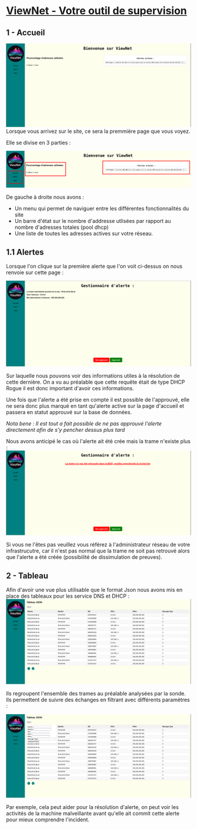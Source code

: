 # <b> <u> ViewNet - Votre outil de supervision </b> </u>

## 1 - Accueil 

![alt text](img/Accueil.png)
Lorsque vous arrivez sur le site, ce sera la premmière page que vous voyez.

Elle se divise en 3 parties :

![alt text](img/Accueil-2.png)

De gauche à droite nous avons :
- Un menu qui permet de naviguer entre les différentes fonctionnalités du site
- Un barre d'état sur le nombre d'addresse utlisées par rapport au nombre d'adresses totales (pool dhcp)
- Une liste de toutes les adresses actives sur votre réseau.

## 1.1 Alertes
Lorsque l'on clique sur la première alerte que l'on voit ci-dessus on nous renvoie sur cette page :

![alt text](img/Alerte.jpg)

Sur laquelle nous pouvons voir des informations utiles à la résolution de cette dernière. On a vu au préalable que cette requête était de type DHCP Rogue il est donc important d'avoir ces informations.

Une fois que l'alerte a été prise en compte il est possible de l'approuvé, elle ne sera donc plus marqué en tant qu'alerte active sur la page d'accueil et passera en statut approuvé sur la base de données. 

<i>Nota bene :  Il est tout a fait possible de ne pas approuvé l'alerte directement afin de s'y pencher dessus plus tard </i>

Nous avons anticipé le cas où l'alerte ait été crée mais la trame n'existe plus :
![alt text](img/Bug-Alerte.png)

Si vous ne l'êtes pas veuillez vous référez à l'administrateur réseau de votre infrastrucutre, car il n'est pas normal que la trame ne soit pas retrouvé alors que l'alerte a été créée (possibilité de dissimulation de preuves).

## 2 - Tableau

Afin d'avoir une vue plus utilisable que le format Json nous avons mis en place des tableaux pour les service DNS et DHCP :
![alt text](img/Tableau.png) 

Ils regroupent l'ensemble des trames au préalable analysées par la sonde. Ils permettent de suivre des échanges en filtrant avec différents paramètres :

![alt text](img/Tableau-Filtre.png)

Par exemple, cela peut aider pour la résolution d'alerte, on peut voir les activités de la machine malveillante avant qu'elle ait commit cette alerte pour mieux comprendre l'incident.